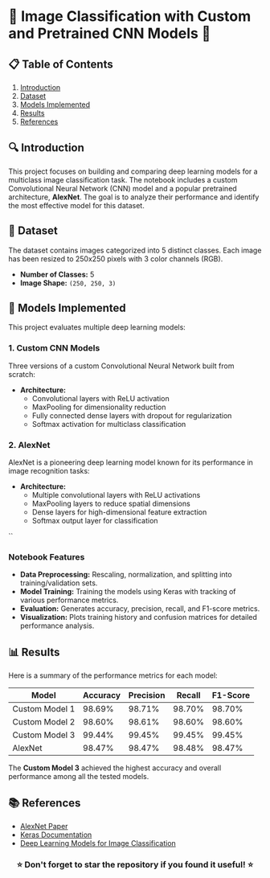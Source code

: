 # 🌟 Image Classification with Custom and Pretrained CNN Models 🌟

## 📋 Table of Contents
1. [Introduction](#-introduction)
2. [Dataset](#-dataset)
3. [Models Implemented](#-models-implemented)
4. [Results](#-results)
5. [References](#-references)

## 🔍 Introduction
This project focuses on building and comparing deep learning models for a multiclass image classification task. The notebook includes a custom Convolutional Neural Network (CNN) model and a popular pretrained architecture, **AlexNet**. The goal is to analyze their performance and identify the most effective model for this dataset.

## 📂 Dataset
The dataset contains images categorized into 5 distinct classes. Each image has been resized to 250x250 pixels with 3 color channels (RGB).

- **Number of Classes:** 5
- **Image Shape:** `(250, 250, 3)`

## 🧠 Models Implemented
This project evaluates multiple deep learning models:

### 1. Custom CNN Models
Three versions of a custom Convolutional Neural Network built from scratch:
- **Architecture:** 
  - Convolutional layers with ReLU activation
  - MaxPooling for dimensionality reduction
  - Fully connected dense layers with dropout for regularization
  - Softmax activation for multiclass classification

### 2. AlexNet
AlexNet is a pioneering deep learning model known for its performance in image recognition tasks:
- **Architecture:** 
  - Multiple convolutional layers with ReLU activations
  - MaxPooling layers to reduce spatial dimensions
  - Dense layers for high-dimensional feature extraction
  - Softmax output layer for classification

``

### Notebook Features
- **Data Preprocessing:** Rescaling, normalization, and splitting into training/validation sets.
- **Model Training:** Training the models using Keras with tracking of various performance metrics.
- **Evaluation:** Generates accuracy, precision, recall, and F1-score metrics.
- **Visualization:** Plots training history and confusion matrices for detailed performance analysis.

## 📊 Results
Here is a summary of the performance metrics for each model:

| Model          | Accuracy | Precision | Recall | F1-Score |
|----------------|----------|-----------|--------|----------|
| Custom Model 1 | 98.69%   | 98.71%    | 98.70% | 98.70%   |
| Custom Model 2 | 98.60%   | 98.61%    | 98.60% | 98.60%   |
| Custom Model 3 | 99.44%   | 99.45%    | 99.45% | 99.45%   |
| AlexNet        | 98.47%   | 98.47%    | 98.48% | 98.47%   |

The **Custom Model 3** achieved the highest accuracy and overall performance among all the tested models.

## 📚 References
- [AlexNet Paper](https://papers.nips.cc/paper/4824-imagenet-classification-with-deep-convolutional-neural-networks.pdf)
- [Keras Documentation](https://keras.io/)
- [Deep Learning Models for Image Classification](https://arxiv.org/abs/2104.00298)

<div align="center">
  <h3>⭐ Don't forget to star the repository if you found it useful! ⭐</h3>
</div>
